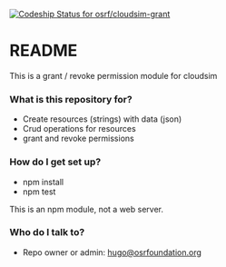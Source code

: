 [ ![Codeship Status for osrf/cloudsim-grant](https://codeship.com/projects/5c4c7e80-0c07-0134-008b-368b7d3cc702/status?branch=default)](https://codeship.com/projects/156011)

# README #

This is a grant / revoke permission module for cloudsim

### What is this repository for? ###

* Create resources (strings) with data (json)
* Crud operations for resources
* grant and revoke permissions

### How do I get set up? ###

* npm install
* npm test

This is an npm module, not a web server.

### Who do I talk to? ###

* Repo owner or admin: hugo@osrfoundation.org



